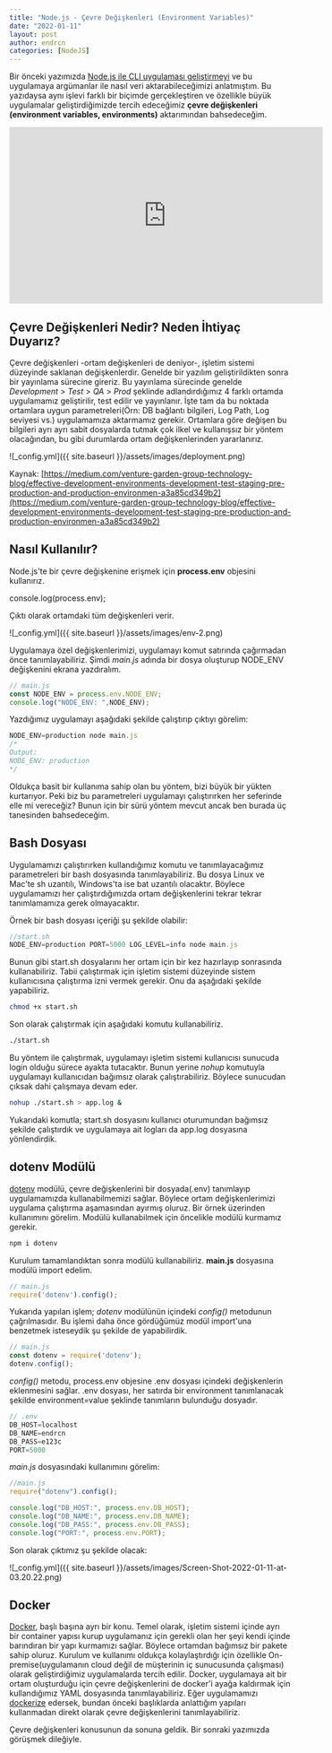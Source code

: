 ```yaml
---
title: "Node.js - Çevre Değişkenleri (Environment Variables)"
date: "2022-01-11"
layout: post
author: endrcn
categories: [NodeJS]
---
```


Bir önceki yazımızda [Node.js ile CLI uygulaması geliştirmeyi](https://endrcn.dev/nodejs/arguments/) ve bu uygulamaya argümanlar ile nasıl veri aktarabileceğimizi anlatmıştım. Bu yazıdaysa aynı işlevi farklı bir biçimde gerçekleştiren ve özellikle büyük uygulamalar geliştirdiğimizde tercih edeceğimiz **çevre değişkenleri (environment variables, environments)** aktarımından bahsedeceğim.

<iframe width="560" height="315" src="https://www.youtube.com/embed/czO4F5PfhVw" title="YouTube video player" frameborder="0" allow="accelerometer; autoplay; clipboard-write; encrypted-media; gyroscope; picture-in-picture; web-share" allowfullscreen></iframe>

## Çevre Değişkenleri Nedir? Neden İhtiyaç Duyarız?

Çevre değişkenleri -ortam değişkenleri de deniyor-, işletim sistemi düzeyinde saklanan değişkenlerdir. Genelde bir yazılım geliştirildikten sonra bir yayınlama sürecine gireriz. Bu yayınlama sürecinde genelde _Development_ > _Test_ > _QA_ > _Prod_ şeklinde adlandırdığımız 4 farklı ortamda uygulamamız geliştirilir, test edilir ve yayınlanır. İşte tam da bu noktada ortamlara uygun parametreleri(Örn: DB bağlantı bilgileri, Log Path, Log seviyesi vs.) uygulamamıza aktarmamız gerekir. Ortamlara göre değişen bu bilgileri ayrı ayrı sabit dosyalarda tutmak çok ilkel ve kullanışsız bir yöntem olacağından, bu gibi durumlarda ortam değişkenlerinden yararlanırız.

![_config.yml]({{ site.baseurl }}/assets/images/deployment.png)

Kaynak: [https://medium.com/venture-garden-group-technology-blog/effective-development-environments-development-test-staging-pre-production-and-production-environmen-a3a85cd349b2](https://medium.com/venture-garden-group-technology-blog/effective-development-environments-development-test-staging-pre-production-and-production-environmen-a3a85cd349b2)

## Nasıl Kullanılır?

Node.js'te bir çevre değişkenine erişmek için **process.env** objesini kullanırız.

console.log(process.env);

Çıktı olarak ortamdaki tüm değişkenleri verir.

![_config.yml]({{ site.baseurl }}/assets/images/env-2.png)

Uygulamaya özel değişkenlerimizi, uygulamayı komut satırında çağırmadan önce tanımlayabiliriz. Şimdi _main.js_ adında bir dosya oluşturup NODE_ENV değişkenini ekrana yazdıralım.

```javascript
// main.js
const NODE_ENV = process.env.NODE_ENV;
console.log("NODE_ENV: ",NODE_ENV);
```

Yazdığımız uygulamayı aşağıdaki şekilde çalıştırıp çıktıyı görelim:

```javascript
NODE_ENV=production node main.js
/*
Output:
NODE_ENV: production
*/
```

Oldukça basit bir kullanıma sahip olan bu yöntem, bizi büyük bir yükten kurtarıyor. Peki biz bu parametreleri uygulamayı çalıştırırken her seferinde elle mi vereceğiz? Bunun için bir sürü yöntem mevcut ancak ben burada üç tanesinden bahsedeceğim.

## Bash Dosyası

Uygulamamızı çalıştırırken kullandığımız komutu ve tanımlayacağımız parametreleri bir bash dosyasında tanımlayabiliriz. Bu dosya Linux ve Mac'te sh uzantılı, Windows'ta ise bat uzantılı olacaktır. Böylece uygulamamızı her çalıştırdığımızda ortam değişkenlerini tekrar tekrar tanımlamamıza gerek olmayacaktır.

Örnek bir bash dosyası içeriği şu şekilde olabilir:

```javascript
//start.sh
NODE_ENV=production PORT=5000 LOG_LEVEL=info node main.js
```

Bunun gibi start.sh dosyalarını her ortam için bir kez hazırlayıp sonrasında kullanabiliriz. Tabii çalıştırmak için işletim sistemi düzeyinde sistem kullanıcısına çalıştırma izni vermek gerekir. Onu da aşağıdaki şekilde yapabiliriz.

```bash
chmod +x start.sh
```

Son olarak çalıştırmak için aşağıdaki komutu kullanabiliriz.

```bash
./start.sh
```

Bu yöntem ile çalıştırmak, uygulamayı işletim sistemi kullanıcısı sunucuda login olduğu sürece ayakta tutacaktır. Bunun yerine _nohup_ komutuyla uygulamayı kullanıcıdan bağımsız olarak çalıştırabiliriz. Böylece sunucudan çıksak dahi çalışmaya devam eder.

```bash
nohup ./start.sh > app.log &
```

Yukarıdaki komutla; start.sh dosyasını kullanıcı oturumundan bağımsız şekilde çalıştırdık ve uygulamaya ait logları da app.log dosyasına yönlendirdik.

## dotenv Modülü

[dotenv](https://www.npmjs.com/package/dotenv) modülü, çevre değişkenlerini bir dosyada(.env) tanımlayıp uygulamamızda kullanabilmemizi sağlar. Böylece ortam değişkenlerimizi uygulama çalıştırma aşamasından ayırmış oluruz. Bir örnek üzerinden kullanımını görelim. Modülü kullanabilmek için öncelikle modülü kurmamız gerekir.

```bash
npm i dotenv
```

Kurulum tamamlandıktan sonra modülü kullanabiliriz. **main.js** dosyasına modülü import edelim.

```javascript
// main.js
require('dotenv').config();
```

Yukarıda yapılan işlem; _dotenv_ modülünün içindeki _config()_ metodunun çağrılmasıdır. Bu işlemi daha önce gördüğümüz modül import'una benzetmek isteseydik şu şekilde de yapabilirdik.

```javascript
// main.js
const dotenv = require('dotenv');
dotenv.config();
```

_config()_ metodu, process.env objesine .env dosyası içindeki değişkenlerin eklenmesini sağlar. .env dosyası, her satırda bir environment tanımlanacak şekilde environment=value şeklinde tanımların bulunduğu dosyadır.

```javascript
// .env
DB_HOST=localhost
DB_NAME=endrcn
DB_PASS=e123c
PORT=5000
```

_main.js_ dosyasındaki kullanımını görelim:

```javascript
//main.js
require("dotenv").config();

console.log("DB_HOST:", process.env.DB_HOST);
console.log("DB_NAME:", process.env.DB_NAME);
console.log("DB_PASS:", process.env.DB_PASS);
console.log("PORT:", process.env.PORT);
```

Son olarak çıktımız şu şekilde olacak:

![_config.yml]({{ site.baseurl }}/assets/images/Screen-Shot-2022-01-11-at-03.20.22.png)

## Docker

[Docker](https://www.docker.com/), başlı başına ayrı bir konu. Temel olarak, işletim sistemi içinde ayrı bir container yapısı kurup uygulamanız için gerekli olan her şeyi kendi içinde barındıran bir yapı kurmamızı sağlar. Böylece ortamdan bağımsız bir pakete sahip oluruz. Kurulum ve kullanımı oldukça kolaylaştırdığı için özellikle On-premise(uygulamanın cloud değil de müşterinin iç sunucusunda çalışması) olarak geliştirdiğimiz uygulamalarda tercih edilir. Docker, uygulamaya ait bir ortam oluşturduğu için çevre değişkenlerini de docker'i ayağa kaldırmak için kullandığımız YAML dosyasında tanımlayabiliriz. Eğer uygulamamızı [dockerize](https://github.com/docker/labs/tree/master/developer-tools/nodejs/porting/) edersek, bundan önceki başlıklarda anlattığım yapıları kullanmadan direkt olarak çevre değişkenlerini tanımlayabiliriz.

Çevre değişkenleri konusunun da sonuna geldik. Bir sonraki yazımızda görüşmek dileğiyle.
